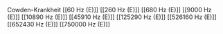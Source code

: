 Cowden-Krankheit
[[60 Hz (E)]]
[[260 Hz (E)]]
[[680 Hz (E)]]
[[9000 Hz (E)]]
[[10890 Hz (E)]]
[[45910 Hz (E)]]
[[125290 Hz (E)]]
[[526160 Hz (E)]]
[[652430 Hz (E)]]
[[750000 Hz (E)]]